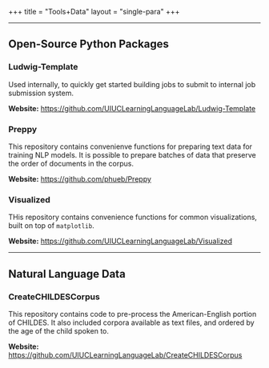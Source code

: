 +++
title = "Tools+Data"
layout = "single-para"
+++

---

## Open-Source Python Packages

### Ludwig-Template

Used internally, to quickly get started building jobs to submit to internal job submission system.

__Website:__  https://github.com/UIUCLearningLanguageLab/Ludwig-Template

### Preppy

This repository contains convenienve functions for preparing text data for training NLP models. It is possible to prepare batches of data that preserve the order of documents in the corpus. 

__Website:__ https://github.com/phueb/Preppy

### Visualized

THis repository contains convenience functions for common visualizations, built on top of `matplotlib`. 

__Website:__ https://github.com/UIUCLearningLanguageLab/Visualized
	
---

## Natural Language Data

### CreateCHILDESCorpus

This repository contains code to pre-process the American-English portion of CHILDES. 
It also included corpora available as text files, and ordered by the age of the child spoken to.

__Website:__ https://github.com/UIUCLearningLanguageLab/CreateCHILDESCorpus